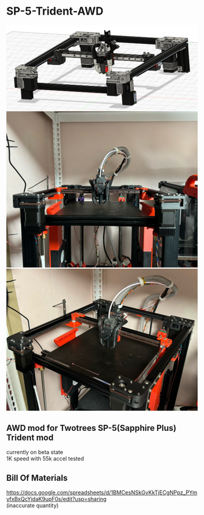 # SP-5-Trident-AWD

<p align="center">
  <img src="assembly overview.png">
  <img src="1.jpg">
  <img src="2.jpg">
</p>

## AWD mod for Twotrees SP-5(Sapphire Plus) Trident mod
  currently on beta state<br>
  1K speed with 55k accel tested

## Bill Of Materials
  https://docs.google.com/spreadsheets/d/1BMCesNSkGvKkTjECgNPpz_PYmyfxBxQcYjdaK9upF0s/edit?usp=sharing <br>
  (inaccurate quantity)
